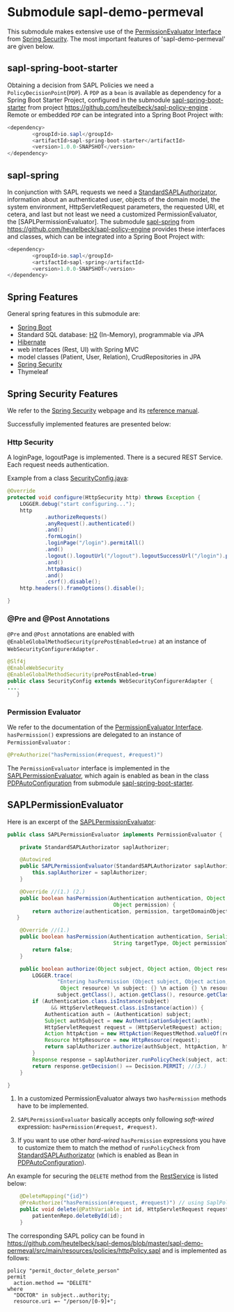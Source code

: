 # Submodule  sapl-demo-permeval

This submodule  makes extensive use of the [PermissionEvaluator Interface](https://docs.spring.io/spring-security/site/docs/5.0.2.BUILD-SNAPSHOT/reference/htmlsingle/#el-permission-evaluator) from [Spring Security](https://projects.spring.io/spring-security/).
The most important features of 'sapl-demo-permeval' are given below.

## sapl-spring-boot-starter

Obtaining a decision from SAPL Policies we need a `PolicyDecisionPoint`(`PDP`). A `PDP` as a `bean`  is  available as dependency for
a Spring Boot Starter Project, configured in the submodule [sapl-spring-boot-starter](https://github.com/heutelbeck/sapl-policy-engine/tree/master/sapl-spring-boot-starter)
from project <https://github.com/heutelbeck/sapl-policy-engine> .
Remote or embedded `PDP` can be integrated into a Spring Boot Project with:

```java
<dependency>
        <groupId>io.sapl</groupId>
        <artifactId>sapl-spring-boot-starter</artifactId>
        <version>1.0.0-SNAPSHOT</version>
</dependency>
```

## sapl-spring


In conjunction with SAPL requests we need a [StandardSAPLAuthorizator](https://github.com/heutelbeck/sapl-policy-engine/blob/master/sapl-spring/src/main/java/io/sapl/spring/StandardSAPLAuthorizator.java), information about an authenticated user, objects of the domain model,
the system environment, HttpServletRequest parameters, the requested URI, et cetera,  and last but not least we need a customized
PermissionEvaluator, the [SAPLPermissionEvaluator].
The submodule [sapl-spring](https://github.com/heutelbeck/sapl-policy-engine/tree/master/sapl-spring) from <https://github.com/heutelbeck/sapl-policy-engine> provides these interfaces and classes,
which  can be integrated into a Spring Boot Project with:

```java
<dependency>
        <groupId>io.sapl</groupId>
        <artifactId>sapl-spring</artifactId>
        <version>1.0.0-SNAPSHOT</version>
</dependency>
```

## Spring Features

General spring features in this submodule are:

* [Spring Boot](https://projects.spring.io/spring-boot/)
* Standard SQL database: [H2](http://www.h2database.com) (In-Memory), programmable via JPA
* [Hibernate](http://hibernate.org/)
* web interfaces (Rest, UI) with Spring MVC
* model classes (Patient, User, Relation), CrudRepositories in JPA
* [Spring Security](https://projects.spring.io/spring-security/)
* Thymeleaf

## Spring Security Features


We refer to the [Spring Security](https://projects.spring.io/spring-security/) webpage and
its [reference manual](https://docs.spring.io/spring-security/site/docs/5.0.1.BUILD-SNAPSHOT/reference/htmlsingle/).

Successfully implemented features are presented below:

### Http Security

A loginPage, logoutPage is implemented. There is a secured  REST Service. Each request needs authentication.

Example from a class [SecurityConfig.java](https://github.com/heutelbeck/sapl-demos/blob/master/sapl-demo-permeval/src/main/java/io/sapl/peembedded/config/SecurityConfig.java):


``` java
@Override
protected void configure(HttpSecurity http) throws Exception {
    LOGGER.debug("start configuring...");
    http
            .authorizeRequests()
            .anyRequest().authenticated()
            .and()
            .formLogin()
            .loginPage("/login").permitAll()
            .and()
            .logout().logoutUrl("/logout").logoutSuccessUrl("/login").permitAll()
            .and()
            .httpBasic()
            .and()
            .csrf().disable();
    http.headers().frameOptions().disable();

}
```



### @Pre and @Post Annotations 

`@Pre` and `@Post` annotations are enabled with `@EnableGlobalMethodSecurity(prePostEnabled=true)`  at an instance of   `WebSecurityConfigurerAdapter` .

``` java
@Slf4j
@EnableWebSecurity
@EnableGlobalMethodSecurity(prePostEnabled=true)
public class SecurityConfig extends WebSecurityConfigurerAdapter {
....
   }
```




### Permission Evaluator

We refer to the documentation of the  [PermissionEvaluator Interface](https://docs.spring.io/spring-security/site/docs/5.0.2.BUILD-SNAPSHOT/reference/htmlsingle/#el-permission-evaluator). 
`hasPermission()` expressions are delegated to an instance of `PermissionEvaluator` :

``` java
@PreAuthorize("hasPermission(#request, #request)")
```


The `PermissionEvaluator` interface is implemented in the [SAPLPermissionEvaluator](https://github.com/heutelbeck/sapl-policy-engine/blob/master/sapl-spring/src/main/java/io/sapl/spring/SAPLPermissionEvaluator.java), which again is enabled  as bean
in the class [PDPAutoConfiguration](https://github.com/heutelbeck/sapl-policy-engine/blob/master/sapl-spring-boot-starter/src/main/java/io/sapl/springboot/starter/PDPAutoConfiguration.java)
from submodule [sapl-spring-boot-starter](https://github.com/heutelbeck/sapl-policy-engine/tree/master/sapl-spring-boot-starter).




## SAPLPermissionEvaluator

 
Here is an excerpt of the [SAPLPermissionEvaluator](https://github.com/heutelbeck/sapl-policy-engine/blob/master/sapl-spring/src/main/java/io/sapl/spring/SAPLPermissionEvaluator.java):

```java
public class SAPLPermissionEvaluator implements PermissionEvaluator {

    private StandardSAPLAuthorizator saplAuthorizer;

    @Autowired
    public SAPLPermissionEvaluator(StandardSAPLAuthorizator saplAuthorizer) {
        this.saplAuthorizer = saplAuthorizer;
    }

    @Override //(1.) (2.)
    public boolean hasPermission(Authentication authentication, Object targetDomainObject,
                                  Object permission) {
        return authorize(authentication, permission, targetDomainObject); 
   }

    @Override //(1.)
    public boolean hasPermission(Authentication authentication, Serializable targetId,
                                  String targetType, Object permissionText) {
        return false;
    }

    public boolean authorize(Object subject, Object action, Object resource) { 
        LOGGER.trace(
                "Entering hasPermission (Object subject, Object action,
                 Object resource) \n subject: {} \n action {} \n resource: {}",
                subject.getClass(), action.getClass(), resource.getClass());
        if (Authentication.class.isInstance(subject)
              && HttpServletRequest.class.isInstance(action)) {
            Authentication auth = (Authentication) subject;
            Subject authSubject = new AuthenticationSubject(auth);
            HttpServletRequest request = (HttpServletRequest) action;
            Action httpAction = new HttpAction(RequestMethod.valueOf(request.getMethod()));
            Resource httpResource = new HttpResource(request);
            return saplAuthorizer.authorize(authSubject, httpAction, httpResource);//(2.)
        }
        Response response = saplAuthorizer.runPolicyCheck(subject, action, resource); 
        return response.getDecision() == Decision.PERMIT; //(3.)
    }

}
```


1. In a customized PermissionEvaluator always two `hasPermission` methods have to be implemented.

2. `SAPLPermissionEvaluator` basically accepts only following _soft-wired_ expression: 
   `hasPermission(#request, #request)`.
   
3. If you want to use other _hard-wired_   `hasPermission` expressions you have to customize them to match the method  of `runPolicyCheck` from
    [StandardSAPLAuthorizator](https://github.com/heutelbeck/sapl-policy-engine/blob/master/sapl-spring/src/main/java/io/sapl/spring/StandardSAPLAuthorizator.java)
    (which is  enabled as Bean in [PDPAutoConfiguration](https://github.com/heutelbeck/sapl-policy-engine/blob/master/sapl-spring-boot-starter/src/main/java/io/sapl/springboot/starter/PDPAutoConfiguration.java)).


An example for securing the `DELETE` method from
the [RestService](https://github.com/heutelbeck/sapl-demos/blob/master/sapl-demo-permeval/src/main/java/io/sapl/peembedded/controller/RestService.java) is listed below:

```java
	@DeleteMapping("{id}")
	@PreAuthorize("hasPermission(#request, #request)") // using SaplPolicies = DOCTOR
	public void delete(@PathVariable int id, HttpServletRequest request) {
		patientenRepo.deleteById(id);
	}
```

The corresponding SAPL policy can be found in <https://github.com/heutelbeck/sapl-demos/blob/master/sapl-demo-permeval/src/main/resources/policies/httpPolicy.sapl>  and is implemented as follows:

```
policy "permit_doctor_delete_person"
permit
  action.method == "DELETE"
where
  "DOCTOR" in subject..authority;
  resource.uri =~ "/person/[0-9]+";
```
